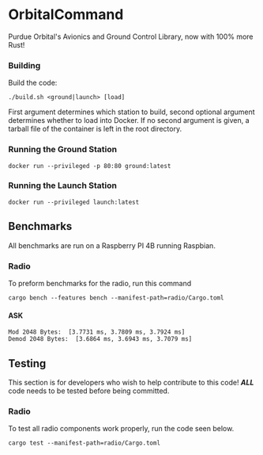 # OrbitalCommand
Purdue Orbital's Avionics and Ground Control Library, now with 100% more Rust!

### Building
Build the code:
```shell
./build.sh <ground|launch> [load]
```

First argument determines which station to build, second optional argument determines whether to load into Docker. 
If no second argument is given, a tarball file of the container is left in the root directory.

### Running the Ground Station
```shell
docker run --privileged -p 80:80 ground:latest
```

### Running the Launch Station
```shell
docker run --privileged launch:latest
```

## Benchmarks

All benchmarks are run on a Raspberry PI 4B running Raspbian.

### Radio

To preform benchmarks for the radio, run this command

```shell
cargo bench --features bench --manifest-path=radio/Cargo.toml
```

#### ASK
```
Mod 2048 Bytes:  [3.7731 ms, 3.7809 ms, 3.7924 ms]
Demod 2048 Bytes:  [3.6864 ms, 3.6943 ms, 3.7079 ms]
```

## Testing

This section is for developers who wish to help contribute to this code! 
___ALL___ code needs to be tested before being committed.

### Radio

To test all radio components work properly, run the code seen below.

```shell
cargo test --manifest-path=radio/Cargo.toml
```

